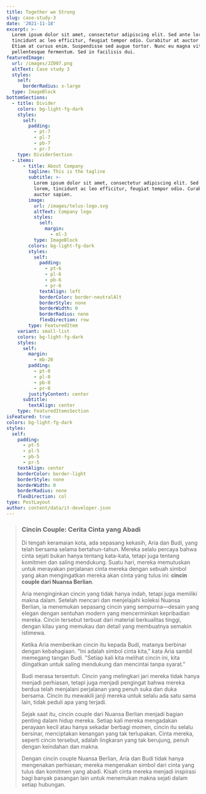```yaml
---
title: Together we Strong
slug: case-study-3
date: '2021-11-18'
excerpt: >-
  Lorem ipsum dolor sit amet, consectetur adipiscing elit. Sed ante lorem,
  tincidunt ac leo efficitur, feugiat tempor odio. Curabitur at auctor sapien.
  Etiam at cursus enim. Suspendisse sed augue tortor. Nunc eu magna vitae lorem
  pellentesque fermentum. Sed in facilisis dui.
featuredImage:
  url: /images/JZ007.png
  altText: Case study 3
  styles:
    self:
      borderRadius: x-large
  type: ImageBlock
bottomSections:
  - title: Divider
    colors: bg-light-fg-dark
    styles:
      self:
        padding:
          - pt-7
          - pl-7
          - pb-7
          - pr-7
    type: DividerSection
  - items:
      - title: About Company
        tagline: This is the tagline
        subtitle: >-
          Lorem ipsum dolor sit amet, consectetur adipiscing elit. Sed ante
          lorem, tincidunt ac leo efficitur, feugiat tempor odio. Curabitur at
          auctor sapien.
        image:
          url: /images/telus-logo.svg
          altText: Company logo
          styles:
            self:
              margin:
                - ml-3
          type: ImageBlock
        colors: bg-light-fg-dark
        styles:
          self:
            padding:
              - pt-6
              - pl-6
              - pb-6
              - pr-6
            textAlign: left
            borderColor: border-neutralAlt
            borderStyle: none
            borderWidth: 0
            borderRadius: none
            flexDirection: row
        type: FeaturedItem
    variant: small-list
    colors: bg-light-fg-dark
    styles:
      self:
        margin:
          - mb-20
        padding:
          - pt-0
          - pl-0
          - pb-0
          - pr-0
        justifyContent: center
      subtitle:
        textAlign: center
    type: FeaturedItemsSection
isFeatured: true
colors: bg-light-fg-dark
styles:
  self:
    padding:
      - pt-5
      - pl-5
      - pb-5
      - pr-5
    textAlign: center
    borderColor: border-light
    borderStyle: none
    borderWidth: 0
    borderRadius: none
    flexDirection: col
type: PostLayout
author: content/data/it-developer.json
---
```

> ### **Cincin Couple: Cerita Cinta yang Abadi**
>
> Di tengah keramaian kota, ada sepasang kekasih, Aria dan Budi, yang telah bersama selama bertahun-tahun. Mereka selalu percaya bahwa cinta sejati bukan hanya tentang kata-kata, tetapi juga tentang komitmen dan saling mendukung. Suatu hari, mereka memutuskan untuk merayakan perjalanan cinta mereka dengan sebuah simbol yang akan mengingatkan mereka akan cinta yang tulus ini: **cincin couple dari Nuansa Berlian**.
>
> Aria menginginkan cincin yang tidak hanya indah, tetapi juga memiliki makna dalam. Setelah mencari dan menjelajahi koleksi Nuansa Berlian, ia menemukan sepasang cincin yang sempurna—desain yang elegan dengan sentuhan modern yang mencerminkan kepribadian mereka. Cincin tersebut terbuat dari material berkualitas tinggi, dengan kilau yang memukau dan detail yang membuatnya semakin istimewa.
>
> Ketika Aria memberikan cincin itu kepada Budi, matanya berbinar dengan kebahagiaan. "Ini adalah simbol cinta kita," kata Aria sambil memegang tangan Budi. "Setiap kali kita melihat cincin ini, kita diingatkan untuk saling mendukung dan mencintai tanpa syarat."
>
> Budi merasa tersentuh. Cincin yang melingkari jari mereka tidak hanya menjadi perhiasan, tetapi juga menjadi pengingat bahwa mereka berdua telah menjalani perjalanan yang penuh suka dan duka bersama. Cincin itu mewakili janji mereka untuk selalu ada satu sama lain, tidak peduli apa yang terjadi.
>
> Sejak saat itu, cincin couple dari Nuansa Berlian menjadi bagian penting dalam hidup mereka. Setiap kali mereka mengadakan perayaan kecil atau hanya sekadar berbagi momen, cincin itu selalu bersinar, menciptakan kenangan yang tak terlupakan. Cinta mereka, seperti cincin tersebut, adalah lingkaran yang tak berujung, penuh dengan keindahan dan makna.
>
> Dengan cincin couple Nuansa Berlian, Aria dan Budi tidak hanya mengenakan perhiasan; mereka mengenakan simbol dari cinta yang tulus dan komitmen yang abadi. Kisah cinta mereka menjadi inspirasi bagi banyak pasangan lain untuk menemukan makna sejati dalam setiap hubungan.
>
>

